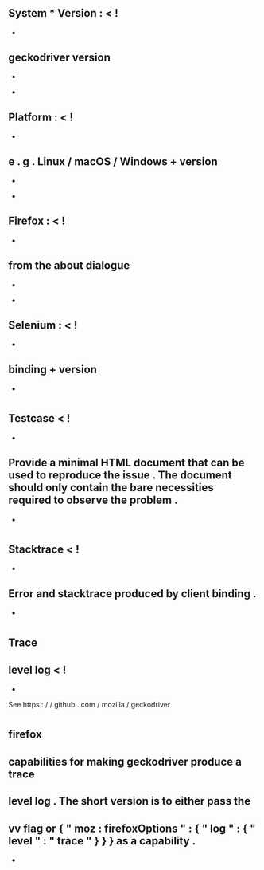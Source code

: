 #
#
System
*
Version
:
<
!
-
-
geckodriver
version
-
-
>
*
Platform
:
<
!
-
-
e
.
g
.
Linux
/
macOS
/
Windows
+
version
-
-
>
*
Firefox
:
<
!
-
-
from
the
about
dialogue
-
-
>
*
Selenium
:
<
!
-
-
binding
+
version
-
-
>
#
#
Testcase
<
!
-
-
Provide
a
minimal
HTML
document
that
can
be
used
to
reproduce
the
issue
.
The
document
should
only
contain
the
bare
necessities
required
to
observe
the
problem
.
-
-
>
#
#
Stacktrace
<
!
-
-
Error
and
stacktrace
produced
by
client
binding
.
-
-
>
#
#
Trace
-
level
log
<
!
-
-
See
https
:
/
/
github
.
com
/
mozilla
/
geckodriver
#
firefox
-
capabilities
for
making
geckodriver
produce
a
trace
-
level
log
.
The
short
version
is
to
either
pass
the
-
vv
flag
or
{
"
moz
:
firefoxOptions
"
:
{
"
log
"
:
{
"
level
"
:
"
trace
"
}
}
}
as
a
capability
.
-
-
>
